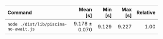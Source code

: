 | Command | Mean [s] | Min [s] | Max [s] | Relative |
|:---|---:|---:|---:|---:|
| `node ./dist/lib/piscina-no-await.js` | 9.178 ± 0.070 | 9.129 | 9.227 | 1.00 |
